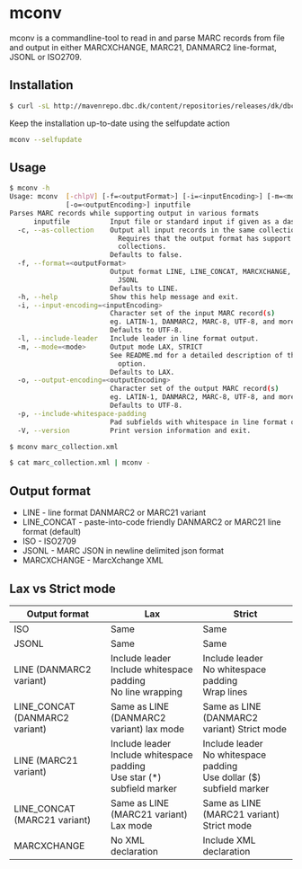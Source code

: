 # mconv
mconv is a commandline-tool to read in and parse MARC records from file and
output in either MARCXCHANGE, MARC21, DANMARC2 line-format, JSONL or ISO2709.

## Installation

```bash
$ curl -sL http://mavenrepo.dbc.dk/content/repositories/releases/dk/dbc/mconv/1.3/mconv-1.3.jar -o mconv.jar && unzip -op mconv.jar mconv | bash -s -- --install
```

Keep the installation up-to-date using the selfupdate action
```bash
mconv --selfupdate
```

## Usage
```bash
$ mconv -h
Usage: mconv  [-chlpV] [-f=<outputFormat>] [-i=<inputEncoding>] [-m=<mode>]
              [-o=<outputEncoding>] inputfile
Parses MARC records while supporting output in various formats
      inputfile          Input file or standard input if given as a dash (-)
  -c, --as-collection    Output all input records in the same collection.
                           Requires that the output format has support for
                           collections.
                         Defaults to false.
  -f, --format=<outputFormat>
                         Output format LINE, LINE_CONCAT, MARCXCHANGE, ISO,
                           JSONL
                         Defaults to LINE.
  -h, --help             Show this help message and exit.
  -i, --input-encoding=<inputEncoding>
                         Character set of the input MARC record(s)
                         eg. LATIN-1, DANMARC2, MARC-8, UTF-8, and more.
                         Defaults to UTF-8.
  -l, --include-leader   Include leader in line format output.
  -m, --mode=<mode>      Output mode LAX, STRICT
                         See README.md for a detailed description of the mode
                           option.
                         Defaults to LAX.
  -o, --output-encoding=<outputEncoding>
                         Character set of the output MARC record(s)
                         eg. LATIN-1, DANMARC2, MARC-8, UTF-8, and more.
                         Defaults to UTF-8.
  -p, --include-whitespace-padding
                         Pad subfields with whitespace in line format output.
  -V, --version          Print version information and exit.
```

```bash
$ mconv marc_collection.xml
```

```bash
$ cat marc_collection.xml | mconv -
```

## Output format

* LINE - line format DANMARC2 or MARC21 variant
* LINE_CONCAT - paste-into-code friendly DANMARC2 or MARC21 line format (default)
* ISO - ISO2709
* JSONL - MARC JSON in newline delimited json format
* MARCXCHANGE - MarcXchange XML

## Lax vs Strict mode

| Output format                  | Lax                                                                            | Strict                                                                      |
|--------------------------------|--------------------------------------------------------------------------------|-----------------------------------------------------------------------------|
| ISO                            | Same                                                                           | Same                                                                        |
| JSONL                          | Same                                                                           | Same                                                                        |
| LINE (DANMARC2 variant)        | Include leader<br/>Include whitespace padding<br/>No line wrapping             | Include leader<br/>No whitespace padding<br/>Wrap lines                     |
| LINE_CONCAT (DANMARC2 variant) | Same as LINE (DANMARC2 variant) lax mode                                       | Same as LINE (DANMARC2 variant) Strict mode                                 |
| LINE (MARC21 variant)          | Include leader<br/>Include whitespace padding<br/>Use star (*) subfield marker | Include leader<br/>No whitespace padding<br/>Use dollar ($) subfield marker |
| LINE_CONCAT (MARC21 variant)   | Same as LINE (MARC21 variant) Lax mode                                         | Same as LINE (MARC21 variant) Strict mode                                   |
| MARCXCHANGE                    | No XML declaration                                                             | Include XML declaration                                                     |

